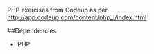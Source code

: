 PHP exercises from Codeup as per http://app.codeup.com/content/php_i/index.html

##Dependencies
* PHP